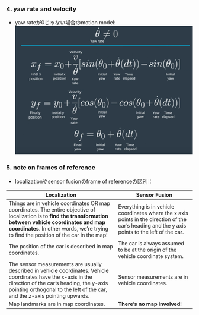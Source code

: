 ### 4. yaw rate and velocity

- yaw rateが0じゃない場合のmotion model: ![](img/2021-05-29-20-35-26-yaw-rate-not-zero.png)

### 5. note on frames of reference

- localizationやsensor fusionのframe of referenceの区別：

| Localization                                                 | Sensor Fusion                                                |
| ------------------------------------------------------------ | ------------------------------------------------------------ |
| Things are in vehicle coordinates OR map coordinates. The entire  objective of localization is to **find the transformation between vehicle  coordinates and map coordinates**. In other words, we’re trying to find  the position of the car in the map! | Everything is in vehicle coordinates where the x axis points in the  direction of the car’s heading and the y axis points to the left of the  car. |
| The position of the car is described in map coordinates.     | The car is always assumed to be at the origin of the vehicle coordinate system. |
| The sensor measurements are usually described in vehicle  coordinates. Vehicle coordinates have the x-axis in the direction of the car’s heading, the y-axis pointing orthogonal to the left of the car,  and the z-axis pointing upwards. | Sensor measurements are in vehicle coordinates.              |
| Map landmarks are in map coordinates.                        | **There’s no map involved**!                                 |

